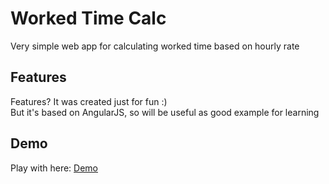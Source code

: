 # Worked Time Calc
Very simple web app for calculating worked time based on hourly rate

## Features
Features? It was created just for fun :)<br>
But it's based on AngularJS, so will be useful as good example for learning

## Demo
Play with here: [Demo](https://svyatik.github.io/work_calc/)
